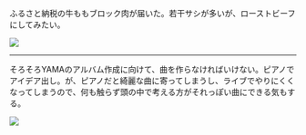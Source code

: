 ふるさと納税の牛ももブロック肉が届いた。若干サシが多いが、ローストビーフにしてみたい。

![](https://photos.apkas.net/medium/202410/20241017-211131.webp)

---

そろそろYAMAのアルバム作成に向けて、曲を作らなければいけない。ピアノでアイデア出し。が、ピアノだと綺麗な曲に寄ってしまうし、ライブでやりにくくなってしまうので、何も触らず頭の中で考える方がそれっぽい曲にできる気もする。

![](https://photos.apkas.net/medium/202410/20241017-213640.webp)
